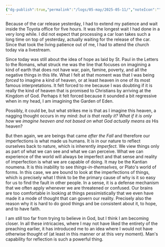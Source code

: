 ```yaml
---
{"dg-publish":true,"permalink":"/logs/05-may/2025-05-11/","noteIcon":"","created":"2025-05-11"}
---
```


Because of the car release yesterday, I had to extend my patience and wait inside the Toyota office for five hours. It was the longest wait I had done in a very long while. I did not expect that processing a car loan takes such a long time on top of yesterday, actually waiting for the release of the car. Since that took the living patience out of me, I had to attend the church today via a livestream.

Since today was still about the idea of hope as laid by St. Paul in the Letters to the Romans, what struck me was the line that focuses on imagining a kind of earth that does not have war, pain, famine, poverty, and all the negative things in this life. What I felt at that moment was that I was being *forced* to imagine a kind of heaven, or at least heaven in one of its most famous interpretations. It felt forced to me because I was doubting if it is really the kind of heaven that is promised to Christians by arriving at the Kingdom of God. Perhaps it felt forced because it sounded a bit regressive when in my head, I am imagining the Garden of Eden.

Possibly, it could be, but what strikes me is that as I imagine this heaven, a nagging thought occurs in my mind: *but is that really it? What if it is only how* we *imagine heaven and not based on what God actually means as* His heaven?

But then again, we are beings that came *after the Fall* and therefore our imperfections is what made us humans. It is in our nature to reflect ourselves back to nature, which is inherently *imperfect.* We view things only as part of what we can see and what we can perceive. What we can experience of the world will always be imperfect and that sense and reality of imperfection is what we are capable of doing. It may be the Kantian noumena. It is this inability to see *things-in-themselves,* or Plato's world of forms. In this case, we are bound to look at the imperfections of things, which is precisely what I think to be the primary cause of why is it so easy for us to find the fault in other people. In a sense, it is a defense mechanism that we often apply whenever we are threatened or confused. Our brains are too comfortable in looking at things pessimistically that we even have made it a mode of thought that can govern our reality. Precisely also the reason why it is hard to do good things and be consistent about it, to hope, and to have faith.

I am still too far from trying to believe in God, but I think I am becoming closer. In all these intricacies, where I may not have liked the entirety of the preaching earlier, it has introduced me to an idea where I would not have otherwise thought of (at least in this manner or at this very moment). Man's capability for reflection is such a powerful thing.